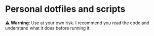 # Personal dotfiles and scripts

⚠️ **Warning**: Use at your own risk. I recommend you read the code and
understand what it does before running it.
